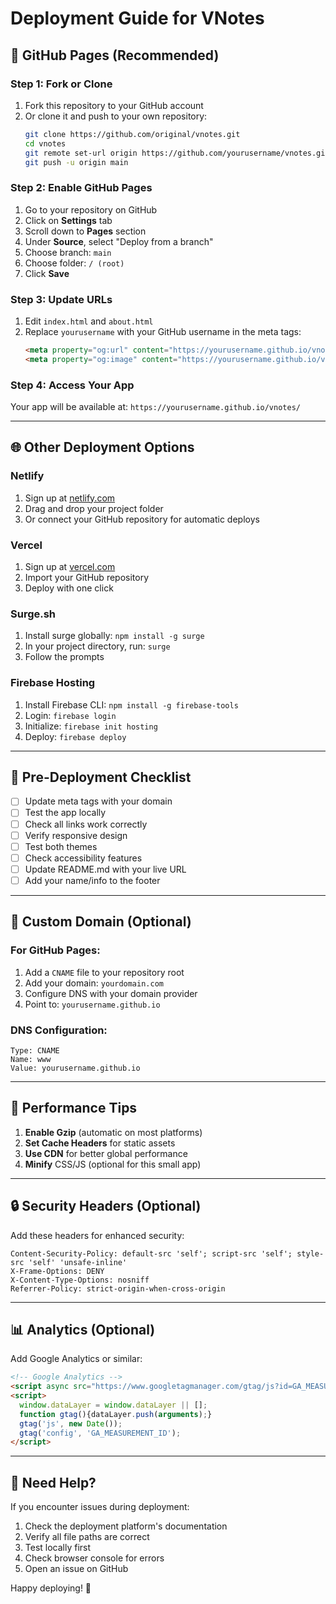 # Deployment Guide for VNotes

## 🚀 GitHub Pages (Recommended)

### Step 1: Fork or Clone
1. Fork this repository to your GitHub account
2. Or clone it and push to your own repository:
   ```bash
   git clone https://github.com/original/vnotes.git
   cd vnotes
   git remote set-url origin https://github.com/yourusername/vnotes.git
   git push -u origin main
   ```

### Step 2: Enable GitHub Pages
1. Go to your repository on GitHub
2. Click on **Settings** tab
3. Scroll down to **Pages** section
4. Under **Source**, select "Deploy from a branch"
5. Choose branch: `main`
6. Choose folder: `/ (root)`
7. Click **Save**

### Step 3: Update URLs
1. Edit `index.html` and `about.html`
2. Replace `yourusername` with your GitHub username in the meta tags:
   ```html
   <meta property="og:url" content="https://yourusername.github.io/vnotes/">
   <meta property="og:image" content="https://yourusername.github.io/vnotes/assets/notes.png">
   ```

### Step 4: Access Your App
Your app will be available at: `https://yourusername.github.io/vnotes/`

---

## 🌐 Other Deployment Options

### Netlify
1. Sign up at [netlify.com](https://netlify.com)
2. Drag and drop your project folder
3. Or connect your GitHub repository for automatic deploys

### Vercel
1. Sign up at [vercel.com](https://vercel.com)
2. Import your GitHub repository
3. Deploy with one click

### Surge.sh
1. Install surge globally: `npm install -g surge`
2. In your project directory, run: `surge`
3. Follow the prompts

### Firebase Hosting
1. Install Firebase CLI: `npm install -g firebase-tools`
2. Login: `firebase login`
3. Initialize: `firebase init hosting`
4. Deploy: `firebase deploy`

---

## 📝 Pre-Deployment Checklist

- [ ] Update meta tags with your domain
- [ ] Test the app locally
- [ ] Check all links work correctly
- [ ] Verify responsive design
- [ ] Test both themes
- [ ] Check accessibility features
- [ ] Update README.md with your live URL
- [ ] Add your name/info to the footer

---

## 🔧 Custom Domain (Optional)

### For GitHub Pages:
1. Add a `CNAME` file to your repository root
2. Add your domain: `yourdomain.com`
3. Configure DNS with your domain provider
4. Point to: `yourusername.github.io`

### DNS Configuration:
```
Type: CNAME
Name: www
Value: yourusername.github.io
```

---

## 🚀 Performance Tips

1. **Enable Gzip** (automatic on most platforms)
2. **Set Cache Headers** for static assets
3. **Use CDN** for better global performance
4. **Minify** CSS/JS (optional for this small app)

---

## 🔒 Security Headers (Optional)

Add these headers for enhanced security:

```
Content-Security-Policy: default-src 'self'; script-src 'self'; style-src 'self' 'unsafe-inline'
X-Frame-Options: DENY
X-Content-Type-Options: nosniff
Referrer-Policy: strict-origin-when-cross-origin
```

---

## 📊 Analytics (Optional)

Add Google Analytics or similar:
```html
<!-- Google Analytics -->
<script async src="https://www.googletagmanager.com/gtag/js?id=GA_MEASUREMENT_ID"></script>
<script>
  window.dataLayer = window.dataLayer || [];
  function gtag(){dataLayer.push(arguments);}
  gtag('js', new Date());
  gtag('config', 'GA_MEASUREMENT_ID');
</script>
```

---

## 🤝 Need Help?

If you encounter issues during deployment:
1. Check the deployment platform's documentation
2. Verify all file paths are correct
3. Test locally first
4. Check browser console for errors
5. Open an issue on GitHub

Happy deploying! 🎉
